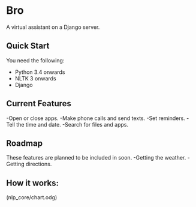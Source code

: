 # Bro
A virtual assistant on a Django server.

## Quick Start
You need the following:
* Python 3.4 onwards
* NLTK 3 onwards
* Django

## Current Features
-Open or close apps.
-Make phone calls and send texts.
-Set reminders.
-Tell the time and date.
-Search for files and apps.

## Roadmap
These features are planned to be included in soon.
-Getting the weather.
-Getting directions.

## How it works:
(nlp_core/chart.odg)






